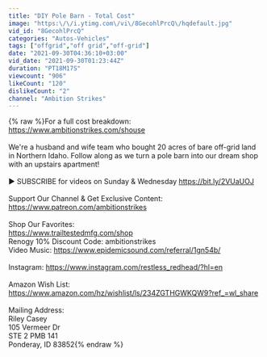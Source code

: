 ```yaml
---
title: "DIY Pole Barn - Total Cost"
image: "https:\/\/i.ytimg.com\/vi\/8GecohlPrcQ\/hqdefault.jpg"
vid_id: "8GecohlPrcQ"
categories: "Autos-Vehicles"
tags: ["offgrid","off grid","off-grid"]
date: "2021-09-30T04:36:10+03:00"
vid_date: "2021-09-30T01:23:44Z"
duration: "PT18M17S"
viewcount: "906"
likeCount: "120"
dislikeCount: "2"
channel: "Ambition Strikes"
---
```

{% raw %}For a full cost breakdown: <a rel="nofollow" target="blank" href="https://www.ambitionstrikes.com/shouse">https://www.ambitionstrikes.com/shouse</a><br /><br />We're a husband and wife team who bought 20 acres of bare off-grid land in Northern Idaho. Follow along as we turn a pole barn into our dream shop with an upstairs apartment!<br /><br />► SUBSCRIBE for videos on Sunday &amp; Wednesday <a rel="nofollow" target="blank" href="https://bit.ly/2VUaUOJ">https://bit.ly/2VUaUOJ</a><br /><br />Support Our Channel &amp; Get Exclusive Content: <a rel="nofollow" target="blank" href="https://www.patreon.com/ambitionstrikes">https://www.patreon.com/ambitionstrikes</a><br /><br />Shop Our Favorites: <br /><a rel="nofollow" target="blank" href="https://www.trailtestedmfg.com/shop">https://www.trailtestedmfg.com/shop</a><br />Renogy 10% Discount Code: ambitionstrikes<br />Video Music: <a rel="nofollow" target="blank" href="https://www.epidemicsound.com/referral/1gn54b/">https://www.epidemicsound.com/referral/1gn54b/</a><br /><br />Instagram: <a rel="nofollow" target="blank" href="https://www.instagram.com/restless_redhead/?hl=en">https://www.instagram.com/restless_redhead/?hl=en</a><br /><br />Amazon Wish List: <a rel="nofollow" target="blank" href="https://www.amazon.com/hz/wishlist/ls/234ZGTHGWKQW9?ref_=wl_share">https://www.amazon.com/hz/wishlist/ls/234ZGTHGWKQW9?ref_=wl_share</a><br /><br />Mailing Address:<br />           Riley Casey<br />       105 Vermeer Dr<br />        STE 2 PMB 141<br />     Ponderay, ID 83852{% endraw %}
